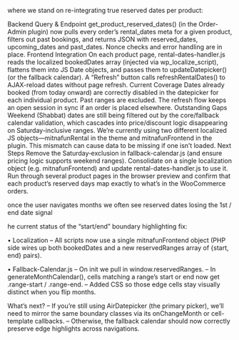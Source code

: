 where we stand on re-integrating true reserved dates per product:

Backend Query & Endpoint
get_product_reserved_dates() (in the Order-Admin plugin) now pulls every order’s rental_dates meta for a given product, filters out past bookings, and returns JSON with reserved_dates, upcoming_dates and past_dates.
Nonce checks and error handling are in place.
Frontend Integration
On each product page, rental-dates-handler.js reads the localized bookedDates array (injected via wp_localize_script), flattens them into JS Date objects, and passes them to updateDatepicker() (or the fallback calendar).
A “Refresh” button calls refreshRentalDates() to AJAX-reload dates without page refresh.
Current Coverage
Dates already booked (from today onward) are correctly disabled in the datepicker for each individual product.
Past ranges are excluded.
The refresh flow keeps an open session in sync if an order is placed elsewhere.
Outstanding Gaps
Weekend (Shabbat) dates are still being filtered out by the core/fallback calendar validation, which cascades into price/discount logic disappearing on Saturday-inclusive ranges.
We’re currently using two different localized JS objects—mitnafunRental in the theme and mitnafunFrontend in the plugin. This mismatch can cause data to be missing if one isn’t loaded.
Next Steps
Remove the Saturday‐exclusion in fallback-calendar.js (and ensure pricing logic supports weekend ranges).
Consolidate on a single localization object (e.g. mitnafunFrontend) and update rental-dates-handler.js to use it.
Run through several product pages in the browser preview and confirm that each product’s reserved days map exactly to what’s in the WooCommerce orders.

once the user navigates months we often see reserved dates losing the 1st / end date signal

he current status of the “start/end” boundary highlighting fix:

• Localization
– All scripts now use a single mitnafunFrontend object (PHP side wires up both bookedDates and a new reservedRanges array of {start, end} pairs).

• Fallback-Calendar.js
– On init we pull in window.reservedRanges.
– In generateMonthCalendar(), cells matching a range’s start or end now get .range-start / .range-end.
– Added CSS so those edge cells stay visually distinct when you flip months.

What’s next?
– If you’re still using AirDatepicker (the primary picker), we’ll need to mirror the same boundary classes via its onChangeMonth or cell-template callbacks.
– Otherwise, the fallback calendar should now correctly preserve edge highlights across navigations.